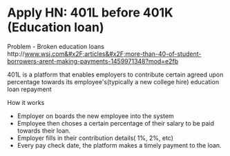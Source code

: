 # Apply HN: 401L before 401K (Education loan)

Problem - Broken education loans http:&#x2F;&#x2F;www.wsj.com&#x2F;articles&#x2F;more-than-40-of-student-borrowers-arent-making-payments-1459971348?mod=e2fb<p>401L is a platform that enables employers to contribute certain agreed upon percentage towards its employee&#x27;s(typically a new college hire) education loan repayment<p>How it works
- Employer on boards the new employee into the system
- Employee then choses a certain percentage of their salary to be paid towards their loan. 
- Employer fills in their contribution details( 1%, 2%, etc) 
- Every pay check date, the platform makes a timely payment to the loan.
